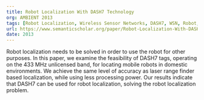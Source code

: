 ```yaml
---
title: Robot Localization With DASH7 Technology
org: AMBIENT 2013
tags: [Robot Localization, Wireless Sensor Networks, DASH7, WSN, Robot, AMCL]
url: https://www.semanticscholar.org/paper/Robot-Localization-With-DASH7-Technology-Stevens-Berkvens/30f8ce43962ea4f7b7ef5e5b7b5600767f9294c2
date: 2013
---
```


Robot localization needs to be solved in order to use the robot for other purposes. In this paper, we examine the feasibility of DASH7 tags, operating on the 433 MHz unlicensed band, for locating mobile robots in domestic environments. We achieve the same level of accuracy as laser range finder based localization, while using less processing power. Our results indicate that DASH7 can be used for robot localization, solving the robot localization problem.
